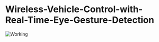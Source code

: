 # Wireless-Vehicle-Control-with-Real-Time-Eye-Gesture-Detection

![Working](https://github.com/snahal04/Wireless-Vehicle-Control-with-Real-Time-Eye-Gesture-Detection/assets/77937488/9b76549d-0813-4e56-b121-dd053c602658)
